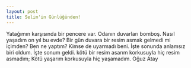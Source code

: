 ```yaml
---
layout: post
title: Selim'in Günlüğünden!
---
```


Yatağımın karşısında bir pencere var. Odanın duvarları bomboş. Nasıl yaşadım on yıl bu evde? Bir gün duvara bir resim asmak gelmedi mi içimden? Ben ne yaptım? Kimse de uyarmadı beni. İşte sonunda anlamsız biri oldum. İşte sonum geldi. kötü bir resim asarım korkusuyla hiç resim asmadım; Kötü yaşarım korkusuyla hiç yaşamadım. 
Oğuz Atay
